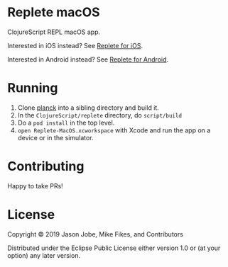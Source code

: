 # Replete macOS

ClojureScript REPL macOS app.

Interested in iOS instead? See [Replete for iOS](https://github.com/replete-repl/replete-ios).

Interested in Android instead? See [Replete for Android](https://github.com/replete-repl/replete-android).

# Running

1. Clone [planck](https://github.com/mfikes/planck) into a sibling directory and build it.
1. In the `ClojureScript/replete` directory, do `script/build`
1. Do a `pod install` in the top level.
1. `open Replete-MacOS.xcworkspace` with Xcode and run the app on a device or in the simulator.


# Contributing

Happy to take PRs!

# License

Copyright © 2019 Jason Jobe, Mike Fikes, and Contributors

Distributed under the Eclipse Public License either version 1.0 or (at your option) any later version.
